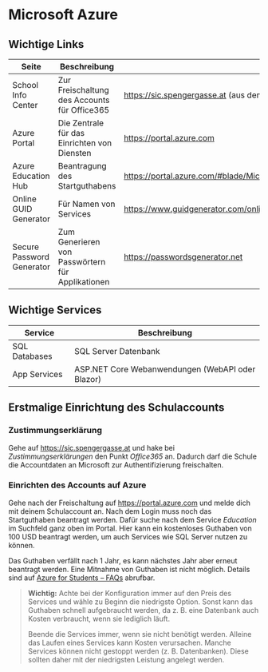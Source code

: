 # Microsoft Azure

## Wichtige Links

| Seite        | Beschreibung | URL  |
| ------------ | ------------ | ---- |
| School Info Center        | Zur Freischaltung des Accounts für Office365  | https://sic.spengergasse.at (aus dem Schulnetz)
| Azure Portal              | Die Zentrale für das Einrichten von Diensten  | https://portal.azure.com 
| Azure Education Hub       | Beantragung des Startguthabens                | https://portal.azure.com/#blade/Microsoft_Azure_Education/EducationMenuBlade
| Online GUID Generator     | Für Namen von Services                        | https://www.guidgenerator.com/online-guid-generator.aspx
| Secure Password Generator | Zum Generieren von Passwörtern für Applikationen | https://passwordsgenerator.net

## Wichtige Services

| Service  | Beschreibung  |
| -------  | ------------- |
| SQL Databases | SQL Server Datenbank |
| App Services | ASP.NET Core Webanwendungen (WebAPI oder Blazor) |

## Erstmalige Einrichtung des Schulaccounts

### Zustimmungserklärung

Gehe auf https://sic.spengergasse.at und hake bei *Zustimmungserklärungen* den Punkt *Office365* an.
Dadurch darf die Schule die Accountdaten an Microsoft zur Authentifizierung freischalten.

### Einrichten des Accounts auf Azure

Gehe nach der Freischaltung auf https://portal.azure.com und melde dich mit deinem Schulaccount an.
Nach dem Login muss noch das Startguthaben beantragt werden. Dafür suche nach dem Service *Education*
im Suchfeld ganz oben im Portal. Hier kann ein kostenloses Guthaben von 100 USD beantragt werden,
um auch Services wie SQL Server nutzen zu können.

Das Guthaben verfällt nach 1 Jahr, es kann nächstes Jahr aber erneut beantragt werden. Eine Mitnahme
von Guthaben ist nicht möglich. Details sind auf [Azure for Students – FAQs](https://azure.microsoft.com/de-de/free/free-account-students-faq/)
abrufbar.

> **Wichtig:** Achte bei der Konfiguration immer auf den Preis des Services und wähle zu Beginn die
> niedrigste Option. Sonst kann das Guthaben schnell aufgebraucht werden, da z. B. eine Datenbank
> auch Kosten verbraucht, wenn sie lediglich läuft.
>
> Beende die Services immer, wenn sie nicht benötigt werden. Alleine das Laufen
> eines Services kann Kosten verursachen. Manche Services können nicht gestoppt werden (z. B.
> Datenbanken). Diese sollten daher mit der niedrigsten Leistung angelegt werden.
